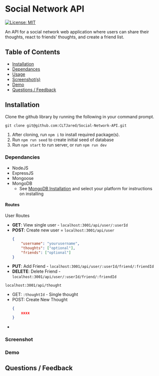 # Social Network API
 [![License: MIT](https://img.shields.io/badge/License-MIT-yellow.svg)](https://opensource.org/licenses/MIT)

An API for a social network web application where users can share their thoughts, react to friends’ thoughts, and create a friend list.

## Table of Contents
* [Installation](#Installation)
* [Dependances](#dependancies)
* [Usage](#Usage)
* [Screenshot(s)](#screenshot)
* [Demo](#demo)
* [Questions / Feedback](#questions--feedback)

## Installation
Clone the github library by running the following in your command prompt.
```
git clone git@github.com:CLTJared/Social-Network-API.git
```

1. After cloning, run `npm i` to install required package(s).
2. Run `npm run seed` to create initial seed of database
3. Run `npm start` to run server, or run `npm run dev`

### Dependancies
* NodeJS
* ExpressJS
* Mongoose
* MongoDB
    * See [MongoDB Installation](https://www.mongodb.com/docs/manual/installation/) and select your platform for instructions on installing

#### Routes
User Routes
* **GET**: View single user - `localhost:3001/api/user/:userId`
* **POST**: Create new user = `localhost:3001/api/user`
    ```json
    {
        "username": "yourusername",
        "thoughts": ["optional"],
        "friends": ["optional"] 
    }
    ```
* **PUT**: Add Friend - `localhost:3001/api/user/:userId/friend/:friendId`
* **DELETE**: Delete Friend - `localhost:3001/api/user/:userId/friend/:friendId`

`localhost:3001/api/thought`
* GET: `:thoughtId` - Single thought
* POST: Create New Thought
    ```json
    {
        xxxx
    }
    ```
* 

### Screenshot

### Demo

## Questions / Feedback